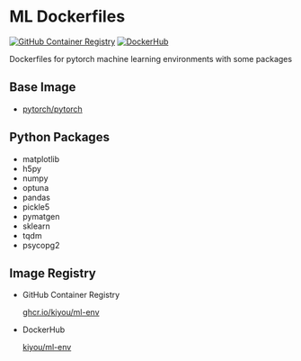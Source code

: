 # ML Dockerfiles
[![GitHub Container Registry](https://github.com/kiyou/ml_dockerfiles/actions/workflows/ghcr.yml/badge.svg)](https://github.com/kiyou/ml_dockerfiles/actions/workflows/ghcr.yml)
[![DockerHub](https://github.com/kiyou/ml_dockerfiles/actions/workflows/dockerhub.yml/badge.svg)](https://github.com/kiyou/ml_dockerfiles/actions/workflows/dockerhub.yml)

Dockerfiles for pytorch machine learning environments with some packages

## Base Image

- [pytorch/pytorch](https://hub.docker.com/r/pytorch/pytorch)

## Python Packages

- matplotlib
- h5py
- numpy
- optuna
- pandas
- pickle5
- pymatgen
- sklearn
- tqdm
- psycopg2


## Image Registry

- GitHub Container Registry

    [ghcr.io/kiyou/ml-env](https://github.com/kiyou/latex-docker/pkgs/container/ml-env)

- DockerHub

    [kiyou/ml-env](https://hub.docker.com/r/kiyou/ml-env/tags)
